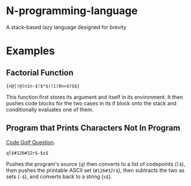 # N-programming-language
A stack-based lazy language designed for brevity

# Examples

## Factorial Function

```N
{n@|!@(n1n-$!$*$)(1)0n=$?$$}
```

This function first stores its argument and itself in its environment. It then pushes code blocks for the two cases in its if block onto the stack and conditionally evaluates one of them.

## Program that Prints Characters Not In Program

[Code Golf Question](http://codegolf.stackexchange.com/questions/12368/print-every-character-your-program-doesnt-have/12373#12373).

```N
ql$#126#32r$-$s$
```

Pushes the program's source (`q`) then converts to a list of codepoints (`l$`), then pushes the printable ASCII set (`#126#32r$`), then subtracts the two as sets (`-$`), and converts back to a string (`s$`).
